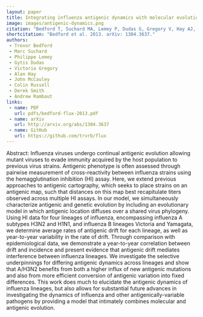 ```yaml
---
layout: paper
title: Integrating influenza antigenic dynamics with molecular evolution
image: images/antigenic-dynamics.png
citation: "Bedford T, Suchard MA, Lemey P, Dudas G, Gregory V, Hay AJ, McCauley JW, Russell CA, Smith DJ, Rambaut A. 2013. Integrating influenza antigenic dynamics with molecular evolution. arXiv: 1304.3637."
shortcitation: "Bedford et al. 2013. arXiv: 1304.3637."
authors:
 - Trevor Bedford
 - Marc Suchard
 - Philippe Lemey
 - Gytis Dudas
 - Victoria Gregory
 - Alan Hay
 - John McCauley
 - Colin Russell
 - Derek Smith
 - Andrew Rambaut 
links:
 - name: PDF
   url: pdfs/bedford-flux-2013.pdf
 - name: arXiv
   url: http://arxiv.org/abs/1304.3637
 - name: GitHub
   url: https://github.com/trvrb/flux
---
```


Abstract: Influenza viruses undergo continual antigenic evolution allowing mutant viruses to evade immunity acquired by the host population to previous virus strains. Antigenic phenotype is often assessed through pairwise measurement of cross-reactivity between influenza strains using the hemagglutination inhibition (HI) assay. Here, we extend previous approaches to antigenic cartography, which seeks to place strains on an antigenic map, such that distances on this map best recapitulate titers observed across multiple HI assays. In our model, we simultaneously characterize antigenic and genetic evolution by including an evolutionary model in which antigenic location diffuses over a shared virus phylogeny. Using HI data for four lineages of influenza, encompassing influenza A subtypes H3N2 and H1N1, and influenza B lineages Victoria and Yamagata, we determine average rates of antigenic drift for each lineage, as well as year-to-year variability in the rate of drift. Through comparison with epidemiological data, we demonstrate a year-to-year correlation between drift and incidence and present evidence that antigenic drift mediates interference between influenza lineages. We investigate the selective underpinnings for differing antigenic dynamics across lineages and show that A/H3N2 benefits from both a higher influx of new antigenic mutations and also from more efficient conversion of antigenic variation into fixed differences. This work does much to elucidate the antigenic dynamics of influenza lineages, but also allows for substantial future advances in investigating the dynamics of influenza and other antigenically-variable pathogens by providing a model that intimately combines molecular and antigenic evolution.